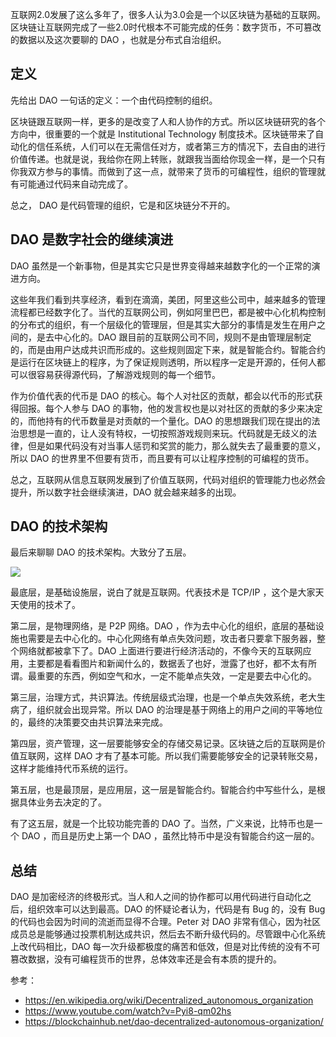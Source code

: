 互联网2.0发展了这么多年了，很多人认为3.0会是一个以区块链为基础的互联网。区块链让互联网完成了一些2.0时代根本不可能完成的任务：数字货币，不可篡改的数据以及这次要聊的 DAO ，也就是分布式自治组织。

## 定义

先给出 DAO 一句话的定义：一个由代码控制的组织。

区块链跟互联网一样，更多的是改变了人和人协作的方式。所以区块链研究的各个方向中，很重要的一个就是 Institutional Technology 制度技术。区块链带来了自动化的信任系统，人们可以在无需信任对方，或者第三方的情况下，去自由的进行价值传递。也就是说，我给你在网上转账，就跟我当面给你现金一样，是一个只有你我双方参与的事情。而做到了这一点，就带来了货币的可编程性，组织的管理就有可能通过代码来自动完成了。

总之， DAO 是代码管理的组织，它是和区块链分不开的。

## DAO 是数字社会的继续演进

DAO 虽然是一个新事物，但是其实它只是世界变得越来越数字化的一个正常的演进方向。

这些年我们看到共享经济，看到在滴滴，美团，阿里这些公司中，越来越多的管理流程都已经数字化了。当代的互联网公司，例如阿里巴巴，都是被中心化机构控制的分布式的组织，有一个层级化的管理层，但是其实大部分的事情是发生在用户之间的，是去中心化的。DAO 跟目前的互联网公司不同，规则不是由管理层制定的，而是由用户达成共识而形成的。这些规则固定下来，就是智能合约。智能合约是运行在区块链上的程序，为了保证规则透明，所以程序一定是开源的，任何人都可以很容易获得源代码，了解游戏规则的每一个细节。

作为价值代表的代币是 DAO 的核心。每个人对社区的贡献，都会以代币的形式获得回报。每个人参与 DAO 的事物，他的发言权也是以对社区的贡献的多少来决定的，而他持有的代币数量是对贡献的一个量化。DAO 的思想跟我们现在提出的法治思想是一直的，让人没有特权，一切按照游戏规则来玩。代码就是无歧义的法律，但是如果代码没有对当事人惩罚和奖赏的能力，那么就失去了最重要的意义，所以 DAO 的世界里不但要有货币，而且要有可以让程序控制的可编程的货币。

总之，互联网从信息互联网发展到了价值互联网，代码对组织的管理能力也必然会提升，所以数字社会继续演进，DAO 就会越来越多的出现。

## DAO 的技术架构

最后来聊聊 DAO 的技术架构。大致分了五层。

![](https://img.haoqicat.com/2018121001.jpg)

最底层，是基础设施层，说白了就是互联网。代表技术是 TCP/IP ，这个是大家天天使用的技术了。

第二层，是物理网络，是 P2P 网络。DAO ，作为去中心化的组织，底层的基础设施也需要是去中心化的。中心化网络有单点失效问题，攻击者只要拿下服务器，整个网络就都被拿下了。DAO 上面进行要进行经济活动的，不像今天的互联网应用，主要都是看看图片和新闻什么的，数据丢了也好，泄露了也好，都不太有所谓。最重要的东西，例如空气和水，一定不能单点失效，一定是要去中心化的。

第三层，治理方式，共识算法。传统层级式治理，也是一个单点失效系统，老大生病了，组织就会出现异常。所以 DAO 的治理是基于网络上的用户之间的平等地位的，最终的决策要交由共识算法来完成。

第四层，资产管理，这一层要能够安全的存储交易记录。区块链之后的互联网是价值互联网，这样 DAO 才有了基本可能。所以我们需要能够安全的记录转账交易，这样才能维持代币系统的运行。

第五层，也是最顶层，是应用层，这一层是智能合约。智能合约中写些什么，是根据具体业务去决定的了。

有了这五层，就是一个比较功能完善的 DAO 了。当然，广义来说，比特币也是一个 DAO ，而且是历史上第一个 DAO ，虽然比特币中是没有智能合约这一层的。

## 总结

DAO 是加密经济的终极形式。当人和人之间的协作都可以用代码进行自动化之后，组织效率可以达到最高。DAO 的怀疑论者认为，代码是有 Bug 的，没有 Bug 的代码也会因为时间的流逝而显得不合理。Peter 对 DAO 非常有信心，因为社区成员总是能够通过投票机制达成共识，然后去不断升级代码的。尽管跟中心化系统上改代码相比，DAO 每一次升级都极度的痛苦和低效，但是对比传统的没有不可篡改数据，没有可编程货币的世界，总体效率还是会有本质的提升的。

参考：

- https://en.wikipedia.org/wiki/Decentralized_autonomous_organization
- https://www.youtube.com/watch?v=Pyi8-qm02hs
- https://blockchainhub.net/dao-decentralized-autonomous-organization/
